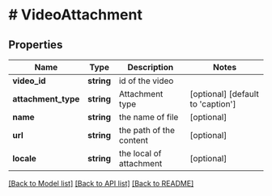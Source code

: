 # # VideoAttachment

## Properties

Name | Type | Description | Notes
------------ | ------------- | ------------- | -------------
**video_id** | **string** | id of the video |
**attachment_type** | **string** | Attachment type | [optional] [default to 'caption']
**name** | **string** | the name of file | [optional]
**url** | **string** | the path of the content | [optional]
**locale** | **string** | the local of attachment | [optional]

[[Back to Model list]](../../README.md#models) [[Back to API list]](../../README.md#endpoints) [[Back to README]](../../README.md)
